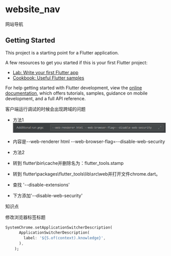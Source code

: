 # website_nav

网站导航

## Getting Started

This project is a starting point for a Flutter application.

A few resources to get you started if this is your first Flutter project:

- [Lab: Write your first Flutter app](https://docs.flutter.dev/get-started/codelab)
- [Cookbook: Useful Flutter samples](https://docs.flutter.dev/cookbook)

For help getting started with Flutter development, view the
[online documentation](https://docs.flutter.dev/), which offers tutorials,
samples, guidance on mobile development, and a full API reference.

客户端运行调试的时候会出现跨域的问题  
- 方法1 ![img.png](img/run_args.png)
- 内容是--web-renderer html --web-browser-flag=--disable-web-security

- 方法2
- 转到 flutter\bin\cache并删除名为：flutter_tools.stamp
- 转到 flutter\packages\flutter_tools\lib\src\web并打开文件chrome.dart。
- 查找 '--disable-extensions'
- 下方添加'--disable-web-security'



知识点

修改浏览器标签标题
```dart
SystemChrome.setApplicationSwitcherDescription(
      ApplicationSwitcherDescription(
        label: '${S.of(context).knowledge}',
      ),
    );
```

